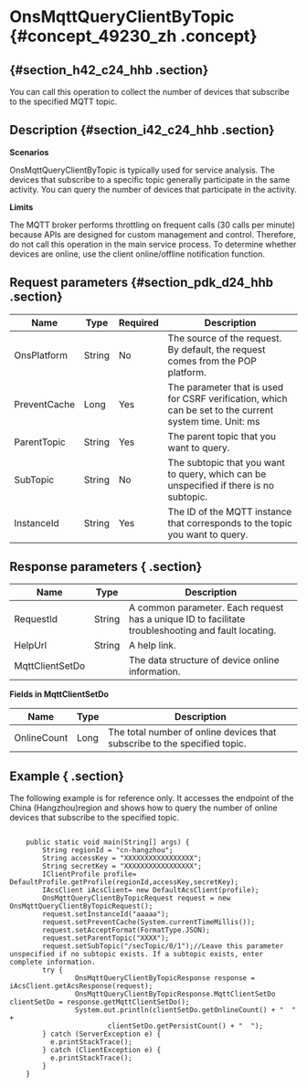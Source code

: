 # OnsMqttQueryClientByTopic {#concept_49230_zh .concept}



##   {#section_h42_c24_hhb .section}

You can call this operation to collect the number of devices that subscribe to the specified MQTT topic.

## Description {#section_i42_c24_hhb .section}

**Scenarios**

OnsMqttQueryClientByTopic is typically used for service analysis. The devices that subscribe to a specific topic generally participate in the same activity. You can query the number of devices that participate in the activity.

**Limits**

The MQTT broker performs throttling on frequent calls \(30 calls per minute\) because APIs are designed for custom management and control. Therefore, do not call this operation in the main service process. To determine whether devices are online, use the client online/offline notification function.

## Request parameters {#section_pdk_d24_hhb .section}

|Name|Type|Required|Description|
|----|----|--------|-----------|
|OnsPlatform|String|No|The source of the request. By default, the request comes from the POP platform.|
|PreventCache|Long|Yes|The parameter that is used for CSRF verification, which can be set to the current system time. Unit: ms|
|ParentTopic|String|Yes|The parent topic that you want to query.|
|SubTopic|String|No|The subtopic that you want to query, which can be unspecified if there is no subtopic.|
|InstanceId|String|Yes|The ID of the MQTT instance that corresponds to the topic you want to query.|

## Response parameters { .section}

|Name|Type|Description|
|----|----|-----------|
|RequestId|String|A common parameter. Each request has a unique ID to facilitate troubleshooting and fault locating.|
|HelpUrl|String|A help link.|
|MqttClientSetDo| |The data structure of device online information.|

**Fields in MqttClientSetDo**

|Name|Type|Description|
|----|----|-----------|
|OnlineCount|Long|The total number of online devices that subscribe to the specified topic.|

## Example { .section}

The following example is for reference only. It accesses the endpoint of the China \(Hangzhou\)region and shows how to query the number of online devices that subscribe to the specified topic.

```language-java

    public static void main(String[] args) {
        String regionId = "cn-hangzhou";
        String accessKey = "XXXXXXXXXXXXXXXXX";
        String secretKey = "XXXXXXXXXXXXXXXXX";
        IClientProfile profile= DefaultProfile.getProfile(regionId,accessKey,secretKey);
        IAcsClient iAcsClient= new DefaultAcsClient(profile);
        OnsMqttQueryClientByTopicRequest request = new OnsMqttQueryClientByTopicRequest();
		request.setInstanceId("aaaaa");
        request.setPreventCache(System.currentTimeMillis());
        request.setAcceptFormat(FormatType.JSON);
        request.setParentTopic("XXXX");
        request.setSubTopic("/secTopic/0/1");//Leave this parameter unspecified if no subtopic exists. If a subtopic exists, enter complete information.
        try {
         	    OnsMqttQueryClientByTopicResponse response = iAcsClient.getAcsResponse(request);
                OnsMqttQueryClientByTopicResponse.MqttClientSetDo clientSetDo = response.getMqttClientSetDo();
                System.out.println(clientSetDo.getOnlineCount() + "  " +
                        clientSetDo.getPersistCount() + "  ");
        } catch (ServerException e) {
          e.printStackTrace();
        } catch (ClientException e) {
          e.printStackTrace();
        }
    }
    

```

